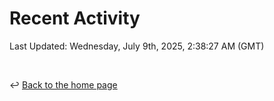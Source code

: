 # Recent Activity

<!--RECENT_ACTIVITY:start-->
<!--RECENT_ACTIVITY:end-->

<!--RECENT_ACTIVITY:last_update-->
Last Updated: Wednesday, July 9th, 2025, 2:38:27 AM (GMT)
<!--RECENT_ACTIVITY:last_update_end-->

<br>

↩️ [Back to the home page](/README.md)

